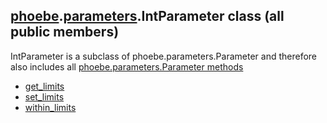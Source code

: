 ## [phoebe](phoebe.md).[parameters](phoebe.parameters.md).IntParameter class (all public members)

IntParameter is a subclass of phoebe.parameters.Parameter and therefore also includes all [phoebe.parameters.Parameter methods](phoebe.parameters.Parameter.md)

* [get_limits](phoebe.parameters.IntParameter.get_limits.md)
* [set_limits](phoebe.parameters.IntParameter.set_limits.md)
* [within_limits](phoebe.parameters.IntParameter.within_limits.md)
